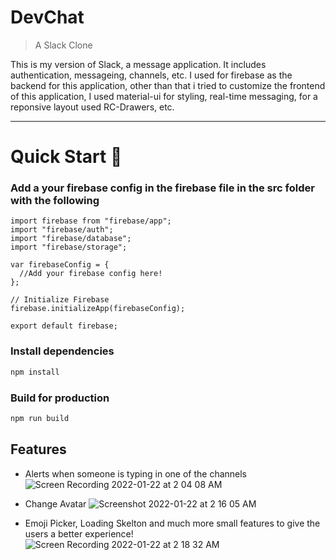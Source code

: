 # DevChat

> A Slack Clone

This is my version of Slack, a message application. It includes authentication, messageing, channels, etc. I used for firebase as the backend for this application, other than that i tried to customize the frontend of this application, I used material-ui for styling, real-time messaging, for a reponsive layout used RC-Drawers, etc.

---

# Quick Start 🚀

### Add a your firebase config in the firebase file in the src folder with the following

```
import firebase from "firebase/app";
import "firebase/auth";
import "firebase/database";
import "firebase/storage";

var firebaseConfig = {
  //Add your firebase config here!
};

// Initialize Firebase
firebase.initializeApp(firebaseConfig);

export default firebase;
```

### Install dependencies

```bash
npm install
```

### Build for production

```bash
npm run build
```

## Features

- Alerts when someone is typing in one of the channels
![Screen Recording 2022-01-22 at 2 04 08 AM](https://user-images.githubusercontent.com/67803385/150597126-0fb24f40-664a-41ac-8cfd-f6b35087596c.gif)

- Change Avatar
![Screenshot 2022-01-22 at 2 16 05 AM](https://user-images.githubusercontent.com/67803385/150597889-c15e42d2-418a-48dc-957d-5ffa8bc8867b.png)

- Emoji Picker, Loading Skelton and much more small features to give the users a better experience!
![Screen Recording 2022-01-22 at 2 18 32 AM](https://user-images.githubusercontent.com/67803385/150598287-2a51bf12-5e18-4376-802e-58658a74bf60.gif)
